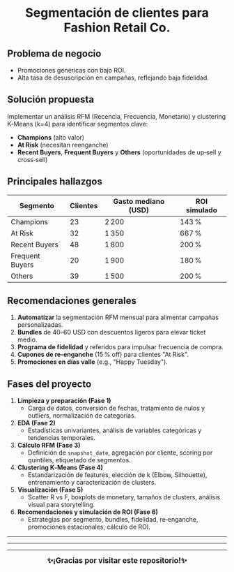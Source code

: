 # <h1 align="center">Segmentación de clientes para Fashion Retail Co. </h1>

## **Problema de negocio**

- Promociones genéricas con bajo ROI.
- Alta tasa de desuscripción en campañas, reflejando baja fidelidad.

## **Solución propuesta**

Implementar un análisis RFM (Recencia, Frecuencia, Monetario) y clustering K‑Means (k=4) para identificar segmentos clave:

- **Champions** (alto valor)
- **At Risk** (necesitan reenganche)
- **Recent Buyers**, **Frequent Buyers** y **Others** (oportunidades de up‑sell y cross‑sell)

## **Principales hallazgos**

| Segmento | Clientes | Gasto mediano (USD) | ROI simulado |
| --- | --- | --- | --- |
| Champions | 23 | 2 200 | 143 % |
| At Risk | 32 | 1 350 | 667 % |
| Recent Buyers | 48 | 1 800 | 200 % |
| Frequent Buyers | 20 | 1 900 | 180 % |
| Others | 39 | 1 500 | 200 % |

## **Recomendaciones generales**

1. **Automatizar** la segmentación RFM mensual para alimentar campañas personalizadas.
2. **Bundles** de $40–$60 USD con descuentos ligeros para elevar ticket medio.
3. **Programa de fidelidad** y referidos para impulsar frecuencia de compra.
4. **Cupones de re‑enganche** (15 % off) para clientes "At Risk".
5. **Promociones en días valle** (e.g., "Happy Tuesday").

## Fases del proyecto

1. **Limpieza y preparación (Fase 1)**
    - Carga de datos, conversión de fechas, tratamiento de nulos y outliers, normalización de categorías.
2. **EDA (Fase 2)**
    - Estadísticas univariantes, análisis de variables categóricas y tendencias temporales.
3. **Cálculo RFM (Fase 3)**
    - Definición de `snapshot_date`, agregación por cliente, scoring por quintiles, etiquetado de segmentos.
4. **Clustering K‑Means (Fase 4)**
    - Estandarización de features, elección de k (Elbow, Silhouette), entrenamiento y caracterización de clusters.
5. **Visualización (Fase 5)**
    - Scatter R vs F, boxplots de monetary, tamaños de clusters, análisis visual para storytelling.
6. **Recomendaciones y simulación de ROI (Fase 6)**
    - Estrategias por segmento, bundles, fidelidad, re‑enganche, promociones estacionales, cálculo de ROI.

---

---

---

<p align="center">
<big><strong>✨¡Gracias por visitar este repositorio!✨</strong></big>
</p>